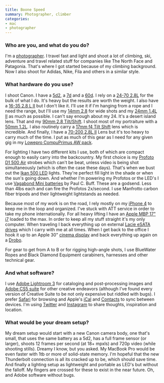 ```yaml
---
title: Boone Speed
summary: Photographer, climber
categories:
- mac
- photographer
---
```


### Who are you, and what do you do?

I'm a [photographer](http://www.boonespeed.com/ "Boone's website."). I travel fast and light and shoot a lot of climbing, ski, adventure and travel related stuff for companies like The North Face and Patagonia. That's where I got started because of my climbing background. Now I also shoot for Adidas, Nike, Fila and others in a similar style.

### What hardware do you use?

I shoot Canon. I have a [5d2][eos-5d-mark-ii], a [7d][eos-7d] and a [60d][eos-60d]. I rely on a [24-70 2.8L][ef-24-70mm-f2.8l-usm] for the bulk of what I do. It's heavy but the results are worth the weight. I also have a [16-35 2.8 L II][ef-16-35mm-f2.8l-ii-usm] but I don't like it. I'll use it if I'm hanging from a rope and I need the range, but I'll use my [14mm 2.8][ef-14mm-f2.8l-ii-usm] for wide shots and my [24mm 1.4L II][ef-24mm-f1.4l-ii-usm] as much as possible. I can't say enough about my 24. It's a desert island lens. That and my [90mm 2.8 Tilt/Shift][ts-e-90mm]. I shoot most of my portraiture with a [50mm 1.2L][ef-50mm-f1.2l-usm]. I also routinely carry a [17mm f4 Tilt Shift][ts-e-17mm] lens which is incredible. And finally, I have a [70-200 2.8L II][ef-70-200mm-f2.8l-is-ii-usm] Lens but it's too heavy to carry much of the time. I put as much of this gear as I need for any given gig in my [Lowepro CompuPrimus AW pack][compuprimus-aw].

For lighting I have two different kits I use, both of which are compact enough to easily carry into the backcountry. My first choice is my [Profoto D1 500 Air][d1-air-500] strobes which can't be beat, unless video is being shot simultaneously (which is often the case these days). That's when we bust out the [Ikan 500 LED][id-500] lights. They're perfect fill light in the shade or when the sun's going down. And whether I'm powering my Profotos or the LED's I use [Vagabond Mini batteries][vagabond-mini] by Paul C. Buff. These are a godsend. Less than 4lbs each and can fire the Profotos 2x/second. I use Manfrotto carbon fiber tripods and their lightweight lightstands as needed.

Because most of my work is on the road, I rely mostly on my [iPhone 4][iphone-4] to keep me in the loop and organized. I've stuck with ATT service in order to take my phone internationally. For all heavy lifting I have an [Apple MBP 17" i7][macbook-pro] loaded to the max. In order to keep all my stuff straight it's my only computer. When traveling I back everything up on external [Lacie eSATA drives][little-big-disk] which I carry with me at all times. When I get back to the office I hook it up to an Apple 30" [cinema display][cinema-display] and back everything up again on a [Drobo][].

For gear to get from A to B or for rigging high-angle shots, I use BlueWater Ropes and Black Diamond Equipment carabiners, harnesses and other technical gear.

### And what software?

I use [Adobe Lightroom 3][lightroom] for cataloging and post-processing images and [Adobe CS5 suite][creative-suite] for other creative endeavors (although I've found every version of Creative Suite to be not only expensive but riddled with bugs). I prefer [Safari][] for browsing and Apple's [iCal][] and [Contacts][address-book] to sync between devices. I'm using [Twitter][] and [Instagram][instagram-ios] to share thoughts, inspiration and location.

### What would be your dream setup?

My dream setup would start with a new Canon camera body, one that's small, that uses the same battery as a 5d2, has a full frame sensor (or larger), shoots 12 frames per second (at 18+ mpxls) and 720p video (while shooting stills). Dreamy I know, but you asked. My MacBook Pro would be even faster with 1tb or more of solid-state memory. I'm hopeful that the new Thunderbolt connection is all its cracked up to be, which should save time. And finally a lighting setup as lightweight and portable as LED's but without the falloff. My fingers are crossed for these to exist in the near future. Oh, and Adobe software without bugs.

[id-500]: http://ikancorp.com/productdetail.php?id=216 "An LED light for photography."
[iphone-4]: https://en.wikipedia.org/wiki/IPhone_4 "A smartphone."
[ts-e-17mm]: https://www.usa.canon.com/cusa/consumer/products/cameras/ef_lens_lineup/ts_e_17mm_f_4l "A tilt-shift lens for cameras."
[ts-e-90mm]: http://usa.canon.com/cusa/consumer/products/cameras/ef_lens_lineup/ts_e_90mm_f_2_8 "A tilt-shift lens for cameras."
[macbook-pro]: https://www.apple.com/macbook-pro/ "A laptop."
[cinema-display]: https://en.wikipedia.org/wiki/Apple_Cinema_Display "An LCD display."
[compuprimus-aw]: https://www.amazon.com/Lowepro-CompuPrimus-Backpack-Arctic-Blue/dp/B001EO1A3C "A backpack designed for photographers."
[d1-air-500]: https://profoto.com/us/products/monolights-kits-associated-accessories/d1-monolights/item/d1-air-500 "A monolight for photography."
[drobo]: http://en.wikipedia.org/wiki/Drobo#Overview "A hardware-based backup system."
[vagabond-mini]: https://www.paulcbuff.com/vm120.php "A portable lithium battery."
[ef-16-35mm-f2.8l-ii-usm]: https://www.usa.canon.com/cusa/consumer/products/cameras/ef_lens_lineup/ef_16_35mm_f_2_8l_ii_usm "A wide zoom lens for DSLRs."
[eos-60d]: http://usa.canon.com/cusa/consumer/products/cameras/slr_cameras/eos_60d "A consumer-level DSLR camera."
[ef-14mm-f2.8l-ii-usm]: http://usa.canon.com/cusa/consumer/products/cameras/ef_lens_lineup/ef_14mm_f_2_8l_ii_usm "A wide-angle lens for cameras."
[ef-70-200mm-f2.8l-is-ii-usm]: http://usa.canon.com/cusa/professional/products/lenses/ef_lens_lineup/lens_telezoom_pro/ef_70_200mm_f_2_8l_is_ii_usm "A telephoto lens."
[eos-7d]: https://www.usa.canon.com/cusa/consumer/products/cameras/slr_cameras/eos_7d "An 18 megapixel digital SLR."
[eos-5d-mark-ii]: https://www.usa.canon.com/cusa/support/consumer/eos_slr_camera_systems/eos_digital_slr_cameras/eos_5d_mark_ii "A 21 megapixel DSLR."
[ef-24-70mm-f2.8l-usm]: http://usa.canon.com/cusa/consumer/products/cameras/ef_lens_lineup/ef_24_70mm_f_2_8l_usm "A zoom lens for cameras."
[ef-24mm-f1.4l-ii-usm]: http://usa.canon.com/cusa/consumer/products/cameras/ef_lens_lineup/ef_24mm_f_1_4l_ii_usm "A wide-angle lens for cameras."
[ef-50mm-f1.2l-usm]: http://usa.canon.com/cusa/consumer/products/cameras/ef_lens_lineup/ef_50mm_f_1_2l_usm "A standard and medium telephoto camera lens."
[little-big-disk]: https://www.amazon.com/Lacie-LITTLE-THUNDERBOL-Computer-Parts/dp/B0068DOSKG "A Thunderbolt-powered hard drive."
[instagram-ios]: https://itunes.apple.com/us/app/instagram/id389801252 "A photo taking/sharing app."
[ical]: https://en.wikipedia.org/wiki/ICal "Calendaring software included with Mac OS X."
[twitter]: https://twitter.com/ "An online micro-blogging platform."
[safari]: https://www.apple.com/safari/ "A fast web browser."
[address-book]: https://support.apple.com/en-us/HT201728 "A contacts application included with Mac OS X."
[creative-suite]: https://www.adobe.com/creativecloud.html "A collection of design tools."
[lightroom]: https://www.adobe.com/products/photoshop-lightroom.html "Photo management and editing software."
